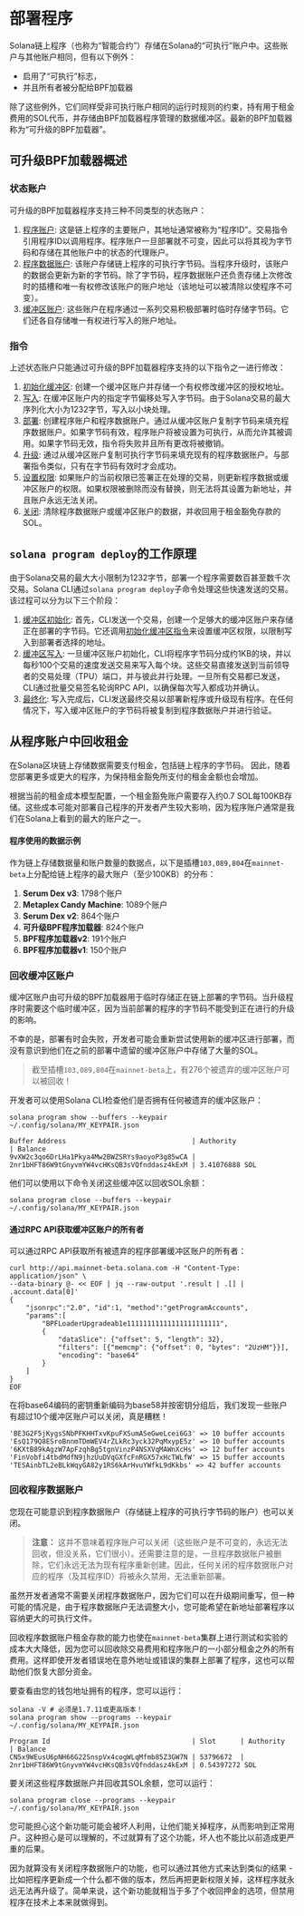 # 部署程序

Solana链上程序（也称为“智能合约”）存储在Solana的“可执行”账户中。这些账户与其他账户相同，但有以下例外：

- 启用了“可执行”标志，
- 并且所有者被分配给BPF加载器

除了这些例外，它们同样受非可执行账户相同的运行时规则的约束，持有用于租金费用的SOL代币，并存储由BPF加载器程序管理的数据缓冲区。最新的BPF加载器称为“可升级的BPF加载器”。

## 可升级BPF加载器概述

### 状态账户

可升级的BPF加载器程序支持三种不同类型的状态账户：

1. [程序账户](https://github.com/solana-labs/solana/blob/master/sdk/program/src/bpf_loader_upgradeable.rs#L34):
   这是链上程序的主要账户，其地址通常被称为“程序ID”。交易指令引用程序ID以调用程序。程序账户一旦部署就不可变，因此可以将其视为字节码和存储在其他账户中的状态的代理账户。
2. [程序数据账户](https://github.com/solana-labs/solana/blob/7409d9d2687fba21078a745842c25df805cdf105/sdk/program/src/bpf_loader_upgradeable.rs#L39):
   该账户存储链上程序的可执行字节码。当程序升级时，该账户的数据会更新为新的字节码。除了字节码，程序数据账户还负责存储上次修改时的插槽和唯一有权修改该账户的账户地址（该地址可以被清除以使程序不可变）。
3. [缓冲区账户](https://github.com/solana-labs/solana/blob/7409d9d2687fba21078a745842c25df805cdf105/sdk/program/src/bpf_loader_upgradeable.rs#L27):
   这些账户在程序通过一系列交易积极部署时临时存储字节码。它们还各自存储唯一有权进行写入的账户地址。

### 指令

上述状态账户只能通过可升级的BPF加载器程序支持的以下指令之一进行修改：

1. [初始化缓冲区](https://github.com/solana-labs/solana/blob/7409d9d2687fba21078a745842c25df805cdf105/sdk/program/src/loader_upgradeable_instruction.rs#L21):
   创建一个缓冲区账户并存储一个有权修改缓冲区的授权地址。
2. [写入](https://github.com/solana-labs/solana/blob/7409d9d2687fba21078a745842c25df805cdf105/sdk/program/src/loader_upgradeable_instruction.rs#L28):
   在缓冲区账户内的指定字节偏移处写入字节码。由于Solana交易的最大序列化大小为1232字节，写入以小块处理。
3. [部署](https://github.com/solana-labs/solana/blob/7409d9d2687fba21078a745842c25df805cdf105/sdk/program/src/loader_upgradeable_instruction.rs#L77):
   创建程序账户和程序数据账户。通过从缓冲区账户复制字节码来填充程序数据账户。如果字节码有效，程序账户将被设置为可执行，从而允许其被调用。如果字节码无效，指令将失败并且所有更改将被撤销。
4. [升级](https://github.com/solana-labs/solana/blob/7409d9d2687fba21078a745842c25df805cdf105/sdk/program/src/loader_upgradeable_instruction.rs#L102):
   通过从缓冲区账户复制可执行字节码来填充现有的程序数据账户。与部署指令类似，只有在字节码有效时才会成功。
5. [设置权限](https://github.com/solana-labs/solana/blob/7409d9d2687fba21078a745842c25df805cdf105/sdk/program/src/loader_upgradeable_instruction.rs#L114):
   如果账户的当前权限已签署正在处理的交易，则更新程序数据或缓冲区账户的权限。如果权限被删除而没有替换，则无法将其设置为新地址，并且账户永远无法关闭。
6. [关闭](https://github.com/solana-labs/solana/blob/7409d9d2687fba21078a745842c25df805cdf105/sdk/program/src/loader_upgradeable_instruction.rs#L127):
   清除程序数据账户或缓冲区账户的数据，并收回用于租金豁免存款的SOL。

## `solana program deploy`的工作原理

由于Solana交易的最大大小限制为1232字节，部署一个程序需要数百甚至数千次交易。Solana CLI通过`solana program deploy`子命令处理这些快速发送的交易。该过程可以分为以下三个阶段：

1. [缓冲区初始化](https://github.com/solana-labs/solana/blob/7409d9d2687fba21078a745842c25df805cdf105/cli/src/program.rs#L2113):
   首先，CLI发送一个交易，创建一个足够大的缓冲区账户来存储正在部署的字节码。它还调用[初始化缓冲区指令](https://github.com/solana-labs/solana/blob/7409d9d2687fba21078a745842c25df805cdf105/programs/bpf_loader/src/lib.rs#L320)来设置缓冲区权限，以限制写入到部署者选择的地址。
2. [缓冲区写入](https://github.com/solana-labs/solana/blob/7409d9d2687fba21078a745842c25df805cdf105/cli/src/program.rs#L2129):
   一旦缓冲区账户初始化，CLI将程序字节码分成约1KB的块，并以每秒100个交易的速度发送交易来写入每个块。这些交易直接发送到当前领导者的交易处理（TPU）端口，并与彼此并行处理。一旦所有交易都已发送，CLI通过批量交易签名轮询RPC API，以确保每次写入都成功并确认。
3. [最终化](https://github.com/solana-labs/solana/blob/7409d9d2687fba21078a745842c25df805cdf105/cli/src/program.rs#L1807):
   写入完成后，CLI发送最终交易以部署新程序或升级现有程序。在任何情况下，写入缓冲区账户的字节码将被复制到程序数据账户并进行验证。

## 从程序账户中回收租金

在Solana区块链上存储数据需要支付租金，包括链上程序的字节码。 因此，随着您部署更多或更大的程序，为保持租金豁免所支付的租金金额也会增加。

根据当前的租金成本模型配置，一个租金豁免账户需要存入约0.7 SOL每100KB存储。这些成本可能对部署自己程序的开发者产生较大影响，因为程序账户通常是我们在Solana上看到的最大的账户之一。

#### 程序使用的数据示例

作为链上存储数据量和账户数量的数据点，以下是插槽`103,089,804`在`mainnet-beta`上分配给链上程序的最大账户（至少100KB）的分布：

1. **Serum Dex v3**: 1798个账户
2. **Metaplex Candy Machine**: 1089个账户
3. **Serum Dex v2**: 864个账户
4. **可升级BPF程序加载器**: 824个账户
5. **BPF程序加载器v2**: 191个账户
6. **BPF程序加载器v1**: 150个账户

### 回收缓冲区账户

缓冲区账户由可升级的BPF加载器用于临时存储正在链上部署的字节码。当升级程序时需要这个临时缓冲区，因为当前部署的程序的字节码不能受到正在进行的升级的影响。

不幸的是，部署有时会失败，开发者可能会重新尝试使用新的缓冲区进行部署，而没有意识到他们在之前的部署中遗留的缓冲区账户中存储了大量的SOL。

> 截至插槽`103,089,804`在`mainnet-beta`上，有276个被遗弃的缓冲区账户可以被回收！

开发者可以使用Solana CLI检查他们是否拥有任何被遗弃的缓冲区账户：

```shell
solana program show --buffers --keypair ~/.config/solana/MY_KEYPAIR.json

Buffer Address                               | Authority                                    | Balance
9vXW2c3qo6DrLHa1Pkya4Mw2BWZSRYs9aoyoP3g85wCA | 2nr1bHFT86W9tGnyvmYW4vcHKsQB3sVQfnddasz4kExM | 3.41076888 SOL
```

他们可以使用以下命令关闭这些缓冲区以回收SOL余额：

```shell
solana program close --buffers --keypair ~/.config/solana/MY_KEYPAIR.json
```

#### 通过RPC API获取缓冲区账户的所有者

可以通过RPC API获取所有被遗弃的程序部署缓冲区账户的所有者：

```shell
curl http://api.mainnet-beta.solana.com -H "Content-Type: application/json" \
--data-binary @- << EOF | jq --raw-output '.result | .[] | .account.data[0]'
{
    "jsonrpc":"2.0", "id":1, "method":"getProgramAccounts",
    "params":[
        "BPFLoaderUpgradeab1e11111111111111111111111",
        {
            "dataSlice": {"offset": 5, "length": 32},
            "filters": [{"memcmp": {"offset": 0, "bytes": "2UzHM"}}],
            "encoding": "base64"
        }
    ]
}
EOF
```

在将base64编码的密钥重新编码为base58并按密钥分组后，我们发现一些账户有超过10个缓冲区账户可以关闭，真是糟糕！

```shell
'BE3G2F5jKygsSNbPFKHHTxvKpuFXSumASeGweLcei6G3' => 10 buffer accounts
'EsQ179Q8ESroBnnmTDmWEV4rZLkRc3yck32PqMxypE5z' => 10 buffer accounts
'6KXtB89kAgzW7ApFzqhBg5tgnVinzP4NSXVqMAWnXcHs' => 12 buffer accounts
'FinVobfi4tbdMdfN9jhzUuDVqGXfcFnRGX57xHcTWLfW' => 15 buffer accounts
'TESAinbTL2eBLkWqyGA82y1RS6kArHvuYWfkL9dKkbs' => 42 buffer accounts
```

### 回收程序数据账户

您现在可能意识到程序数据账户（存储链上程序的可执行字节码的账户）也可以关闭。

> **注意：** 这并不意味着程序账户可以关闭（这些账户是不可变的，永远无法回收，但没关系，它们很小）。还需要注意的是，一旦程序数据账户被删除，它们永远无法为现有程序重新创建。因此，任何关闭的程序数据账户对应的程序（及其程序ID）将被永久禁用，无法重新部署。

虽然开发者通常不需要关闭程序数据账户，因为它们可以在升级期间重写，但一种可能的情况是，由于程序数据账户无法调整大小，您可能希望在新地址部署程序以容纳更大的可执行文件。

回收程序数据账户租金存款的能力也使在`mainnet-beta`集群上进行测试和实验的成本大大降低，因为您可以回收除交易费用和程序账户的一小部分租金之外的所有费用。这样即使开发者错误地在意外地址或错误的集群上部署了程序，这也可以帮助他们恢复大部分资金。

要查看由您的钱包地址拥有的程序，您可以运行：

```shell
solana -V # 必须是1.7.11或更高版本！
solana program show --programs --keypair ~/.config/solana/MY_KEYPAIR.json

Program Id                                   | Slot      | Authority                                    | Balance
CN5x9WEusU6pNH66G22SnspVx4cogWLqMfmb85Z3GW7N | 53796672  | 2nr1bHFT86W9tGnyvmYW4vcHKsQB3sVQfnddasz4kExM | 0.54397272 SOL
```

要关闭这些程序数据账户并回收其SOL余额，您可以运行：

```shell
solana program close --programs --keypair ~/.config/solana/MY_KEYPAIR.json
```

您可能担心这个新功能可能会被坏人利用，让他们能关掉程序，从而影响到正常用户。这种担心是可以理解的，不过就算有了这个功能，坏人也不能比以前造成更严重的后果。

因为就算没有关闭程序数据账户的功能，也可以通过其他方式来达到类似的结果 - 比如把程序更新成一个什么都不做的版本，然后再把更新权限关掉，这样程序就永远无法再升级了。简单来说，这个新功能就相当于多了个收回押金的选项，但禁用程序在技术上本来就做得到。

